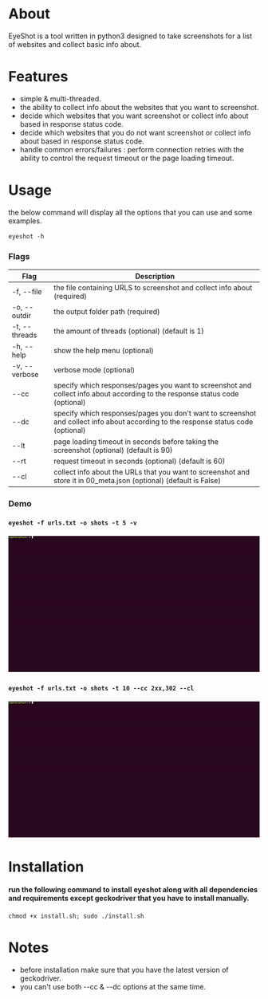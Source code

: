 # About
EyeShot is a tool written in python3 designed to take screenshots for a list of websites and collect basic info about.


# Features

* simple & multi-threaded.
* the ability to collect info about the websites that you want to screenshot.
* decide which websites that you want screenshot or collect info about based in response status code.
* decide which websites that you do not want screenshot or collect info about based in response status code.
* handle common errors/failures : perform connection retries with the ability to control the request timeout or the page loading timeout.




# Usage

the below command will display all the options that you can use and some examples.
```
eyeshot -h
```



### Flags


| Flag            | Description                                                                        | 
| --------------- |------------------------------------------------------------------------------------|
| -f, --file      |  the file containing URLS to screenshot and collect info about (required)          |                    
| -o, --outdir    |  the output folder path (required)                                                 |                    
| -t, --threads   |  the amount of threads (optional) (default is 1)                                   |                    
| -h, --help      |  show the help menu (optional)          |                    
| -v, --verbose   |  verbose mode (optional)          |                    
| --cc            |  specify which responses/pages you want to screenshot and collect info about according to the response status code (optional)          |                    
| --dc            |  specify which responses/pages you don't want to screenshot and collect info about according to the response status code (optional)          |                    
| --lt            |  page loading timeout in seconds before taking the screenshot (optional) (default is 90)          |                    
| --rt            |  request timeout in seconds (optional) (default is 60)          |                    
| --cl            |   collect info about the URLs that you want to screenshot and store it in 00_meta.json (optional) (default is False)          |    


### Demo

#### ```eyeshot -f urls.txt -o shots -t 5 -v```

![demo 1](https://github.com/Jxbt/EyeShot/blob/main/img/1.gif)




#### ```eyeshot -f urls.txt -o shots -t 10 --cc 2xx,302 --cl```

![demo 2](https://github.com/Jxbt/EyeShot/blob/main/img/2.gif)




# Installation

#### run the following command to install eyeshot along with all dependencies and requirements except geckodriver that you have to install manually.

```
chmod +x install.sh; sudo ./install.sh
```

# Notes 

* before installation make sure that you have the latest version of geckodriver.
* you can't use both --cc &  --dc options at the same time.
